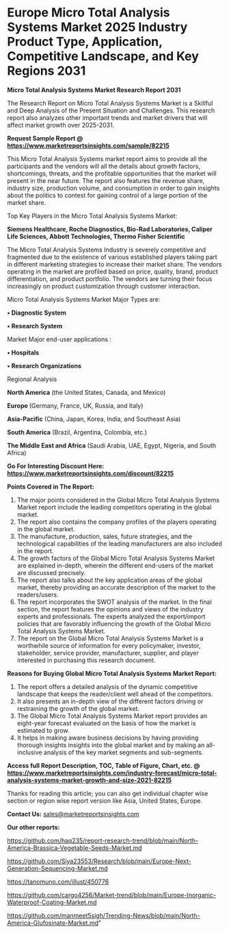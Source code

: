 # Europe Micro Total Analysis Systems Market 2025 Industry Product Type, Application, Competitive Landscape, and Key Regions 2031

<strong>Micro Total Analysis Systems Market Research Report 2031</strong>

The Research Report on Micro Total Analysis Systems Market is a Skillful and Deep Analysis of the Present Situation and Challenges. This research report also analyzes other important trends and market drivers that will affect market growth over 2025-2031.

<strong>Request Sample Report @ <a href=https://www.marketreportsinsights.com/sample/82215>https://www.marketreportsinsights.com/sample/82215</a></strong>

This Micro Total Analysis Systems market report aims to provide all the participants and the vendors will all the details about growth factors, shortcomings, threats, and the profitable opportunities that the market will present in the near future. The report also features the revenue share, industry size, production volume, and consumption in order to gain insights about the politics to contest for gaining control of a large portion of the market share.

Top Key Players in the Micro Total Analysis Systems Market:

<strong>Siemens Healthcare, Roche Diagnostics, Bio-Rad Laboratories, Caliper Life Sciences, Abbott Technologies, Thermo Fisher Scientific</strong>

The Micro Total Analysis Systems Industry is severely competitive and fragmented due to the existence of various established players taking part in different marketing strategies to increase their market share. The vendors operating in the market are profiled based on price, quality, brand, product differentiation, and product portfolio. The vendors are turning their focus increasingly on product customization through customer interaction.

Micro Total Analysis Systems Market Major Types are:

<strong>• Diagnostic System

• Research System</strong>

Market Major end-user applications :

<strong>• Hospitals

• Research Organizations</strong>

Regional Analysis

</u><strong><b>North America</b></strong> (the United States, Canada, and Mexico)

<strong><b>Europe </b></strong>(Germany, France, UK, Russia, and Italy)

<strong><b>Asia-Pacific</b></strong> (China, Japan, Korea, India, and Southeast Asia)

<strong><b>South America</b></strong> (Brazil, Argentina, Colombia, etc.)

<strong><b>The Middle East and Africa</b></strong> (Saudi Arabia, UAE, Egypt, Nigeria, and South Africa)

<strong>Go For Interesting Discount Here: <a href=https://www.marketreportsinsights.com/discount/82215>https://www.marketreportsinsights.com/discount/82215</a></strong>

<strong>Points Covered in The Report:</strong>
<ol>
  <li>The major points considered in the Global Micro Total Analysis Systems Market report include the leading competitors operating in the global market.</li>
  <li>The report also contains the company profiles of the players operating in the global market.</li>
  <li>The manufacture, production, sales, future strategies, and the technological capabilities of the leading manufacturers are also included in the report.</li>
  <li>The growth factors of the Global Micro Total Analysis Systems Market are explained in-depth, wherein the different end-users of the market are discussed precisely.</li>
  <li>The report also talks about the key application areas of the global market, thereby providing an accurate description of the market to the readers/users.</li>
  <li>The report incorporates the SWOT analysis of the market. In the final section, the report features the opinions and views of the industry experts and professionals. The experts analyzed the export/import policies that are favorably influencing the growth of the Global Micro Total Analysis Systems Market.</li>
  <li>The report on the Global Micro Total Analysis Systems Market is a worthwhile source of information for every policymaker, investor, stakeholder, service provider, manufacturer, supplier, and player interested in purchasing this research document.</li>
</ol>
<strong>Reasons for Buying Global Micro Total Analysis Systems Market Report:</strong>

<ol>
  <li>The report offers a detailed analysis of the dynamic competitive landscape that keeps the reader/client well ahead of the competitors.</li>
  <li>It also presents an in-depth view of the different factors driving or restraining the growth of the global market.</li>
  <li>The Global Micro Total Analysis Systems Market report provides an eight-year forecast evaluated on the basis of how the market is estimated to grow.</li>
  <li>It helps in making aware business decisions by having providing thorough insights insights into the global market and by making an all-inclusive analysis of the key market segments and sub-segments.</li>
</ol>
<strong>Access full Report Description, TOC, Table of Figure, Chart, etc. @ <a href=https://www.marketreportsinsights.com/industry-forecast/micro-total-analysis-systems-market-growth-and-size-2021-82215>https://www.marketreportsinsights.com/industry-forecast/micro-total-analysis-systems-market-growth-and-size-2021-82215</a></strong>


Thanks for reading this article; you can also get individual chapter wise section or region wise report version like Asia, United States, Europe.

<strong>Contact Us:</strong>
sales@marketreportsinsights.com

<strong>Our other reports:</strong>

<a href=https://github.com/haq235/report-research-trend/blob/main/North-America-Brassica-Vegetable-Seeds-Market.md>https://github.com/haq235/report-research-trend/blob/main/North-America-Brassica-Vegetable-Seeds-Market.md</a>

<a href=https://github.com/Siya23553/Research/blob/main/Europe-Next-Generation-Sequencing-Market.md>https://github.com/Siya23553/Research/blob/main/Europe-Next-Generation-Sequencing-Market.md</a>

<a href=https://tanomuno.com/illust/450776>https://tanomuno.com/illust/450776</a>

<a href=https://github.com/cargo4256/Market-trend/blob/main/Europe-Inorganic-Waterproof-Coating-Market.md>https://github.com/cargo4256/Market-trend/blob/main/Europe-Inorganic-Waterproof-Coating-Market.md</a>

<a href=https://github.com/manmeet5sigh/Trending-News/blob/main/North-America-Glufosinate-Market.md>https://github.com/manmeet5sigh/Trending-News/blob/main/North-America-Glufosinate-Market.md</a>"
